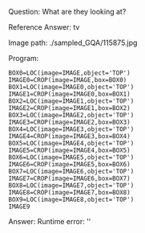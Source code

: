 Question: What are they looking at?

Reference Answer: tv

Image path: ./sampled_GQA/115875.jpg

Program:

```
BOX0=LOC(image=IMAGE,object='TOP')
IMAGE0=CROP(image=IMAGE,box=BOX0)
BOX1=LOC(image=IMAGE0,object='TOP')
IMAGE1=CROP(image=IMAGE0,box=BOX1)
BOX2=LOC(image=IMAGE1,object='TOP')
IMAGE2=CROP(image=IMAGE1,box=BOX2)
BOX3=LOC(image=IMAGE2,object='TOP')
IMAGE3=CROP(image=IMAGE2,box=BOX3)
BOX4=LOC(image=IMAGE3,object='TOP')
IMAGE4=CROP(image=IMAGE3,box=BOX4)
BOX5=LOC(image=IMAGE4,object='TOP')
IMAGE5=CROP(image=IMAGE4,box=BOX5)
BOX6=LOC(image=IMAGE5,object='TOP')
IMAGE6=CROP(image=IMAGE5,box=BOX6)
BOX7=LOC(image=IMAGE6,object='TOP')
IMAGE7=CROP(image=IMAGE6,box=BOX7)
BOX8=LOC(image=IMAGE7,object='TOP')
IMAGE8=CROP(image=IMAGE7,box=BOX8)
BOX9=LOC(image=IMAGE8,object='TOP')
IMAGE9
```
Answer: Runtime error: ''

